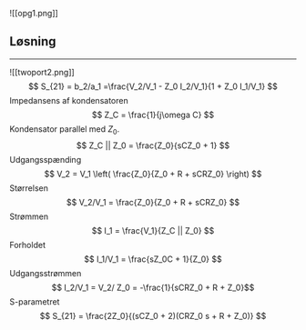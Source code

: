 ![[opg1.png]]
## Løsning
---
![[twoport2.png]]
$$ S_{21} = b_2/a_1 =\frac{V_2/V_1 - Z_0 I_2/V_1}{1 + Z_0 I_1/V_1} $$
Impedansens af kondensatoren
$$ Z_C = \frac{1}{j\omega C} $$
Kondensator parallel med $Z_0$. 
$$ Z_C || Z_0 = \frac{Z_0}{sCZ_0 + 1} $$
Udgangsspænding
$$ V_2 = V_1 \left( \frac{Z_0}{Z_0 + R + sCRZ_0} \right) $$
Størrelsen
$$ V_2/V_1 = \frac{Z_0}{Z_0 + R + sCRZ_0} $$
Strømmen
$$ I_1 = \frac{V_1}{Z_C || Z_0} $$
Forholdet
$$ I_1/V_1 = \frac{sZ_0C + 1}{Z_0} $$
Udgangsstrømmen
$$ I_2/V_1 = V_2/ Z_0 = -\frac{1}{sCRZ_0 + R + Z_0}$$
S-parametret
$$ S_{21} = \frac{2Z_0}{(sCZ_0 + 2)(CRZ_0 s + R + Z_0)} $$


